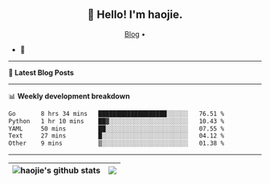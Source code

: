 <h2 align="center">👋 Hello! I'm haojie.</h2>
<p align="center">
  <a href="https://aoyouer.com">Blog</a> •
</p>


- 🔭 


-------

**📝 Latest Blog Posts**


-------

📊 **Weekly development breakdown**
<!--START_SECTION:waka-->

```txt
Go       8 hrs 34 mins   ███████████████████░░░░░░   76.51 %
Python   1 hr 10 mins    ██▓░░░░░░░░░░░░░░░░░░░░░░   10.43 %
YAML     50 mins         ██░░░░░░░░░░░░░░░░░░░░░░░   07.55 %
Text     27 mins         █░░░░░░░░░░░░░░░░░░░░░░░░   04.12 %
Other    9 mins          ▒░░░░░░░░░░░░░░░░░░░░░░░░   01.38 %
```

<!--END_SECTION:waka-->

-------



| <img align="center" src="https://github-readme-stats.vercel.app/api?username=haojie06&show_icons=true&theme=graywhite&show_icons=true&count_private=true&include_all_commits=true&hide_border=true" alt="haojie's github stats" /> | <img align="center" src="https://github-readme-stats.vercel.app/api/top-langs/?username=haojie06&layout=compact&theme=graywhite&hide_border=true&hide=css,html" /> |
| ------------- | ------------- |


